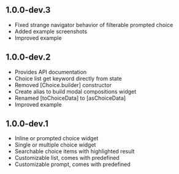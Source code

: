 ## 1.0.0-dev.3

* Fixed strange navigator behavior of filterable prompted choice
* Added example screenshots
* Improved example

## 1.0.0-dev.2

* Provides API documentation
* Choice list get keyword directly from state
* Removed [Choice.builder] constructor
* Create alias to build modal compositions widget
* Renamed [toChoiceData] to [asChoiceData]
* Improved example

## 1.0.0-dev.1

* Inline or prompted choice widget
* Single or multiple choice widget
* Searchable choice items with highlighted result
* Customizable list, comes with predefined
* Customizable prompt, comes with predefined
